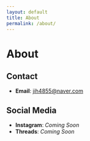 ```yaml
---
layout: default
title: About
permalink: /about/
---
```


# About

## Contact
- **Email**: jih4855@naver.com

## Social Media
- **Instagram**: *Coming Soon*
- **Threads**: *Coming Soon*
